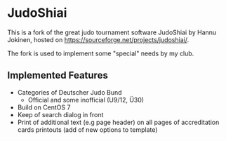 JudoShiai
=========

This is a fork of the great judo tournament software JudoShiai by Hannu Jokinen, hosted on https://sourceforge.net/projects/judoshiai/.

The fork is used to implement some "special" needs by my club.

Implemented Features
--------------------

- Categories of Deutscher Judo Bund 
  - Official and some inofficial (U9/12, Ü30)
- Build on CentOS 7
- Keep of search dialog in front 
- Print of additional text (e.g page header) on all pages of accreditation cards printouts
  (add of new options to template)
